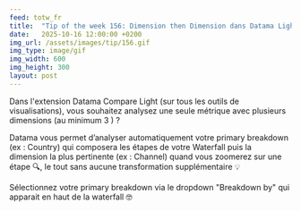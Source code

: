 ```yaml
---
feed: totw_fr
title:  "Tip of the week 156: Dimension then Dimension dans Datama Light"
date:   2025-10-16 12:00:00 +0200
img_url: /assets/images/tip/156.gif
img_type: image/gif
img_width: 600
img_height: 300
layout: post
---
```


Dans l'extension Datama Compare Light (sur tous les outils de visualisations), vous souhaitez analysez une seule métrique avec plusieurs dimensions (au minimum 3 ) ?

Datama vous permet d’analyser automatiquement votre primary breakdown (ex : Country) qui composera les étapes de votre Waterfall puis la dimension la plus pertinente (ex : Channel) quand vous zoomerez sur une étape 🔍, le tout sans aucune transformation supplémentaire 💡

Sélectionnez votre primary breakdown via le dropdown "Breakdown by" qui apparait en haut de la waterfall 🤓
